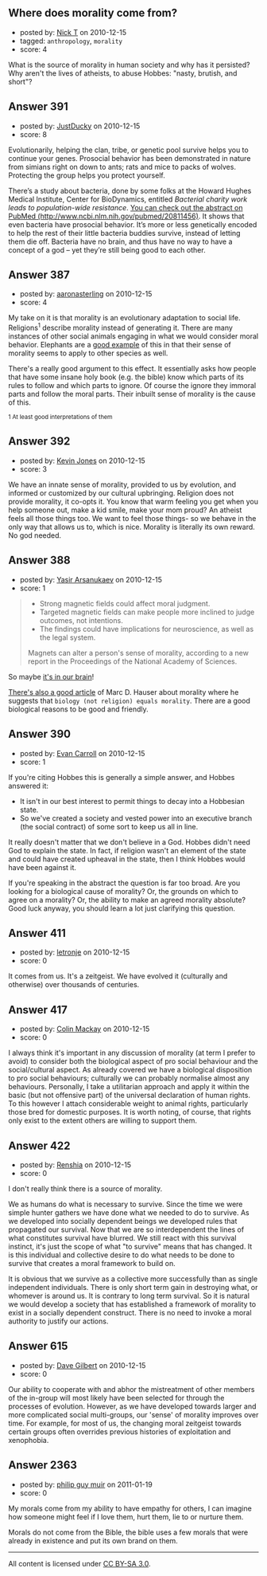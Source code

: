 ## Where does morality come from?

- posted by: [Nick T](https://stackexchange.com/users/-1/11-nick-t) on 2010-12-15
- tagged: `anthropology`, `morality`
- score: 4

What is the source of morality in human society and why has it persisted?  Why aren't the lives of atheists, to abuse Hobbes: "nasty, brutish, and short"?


## Answer 391

- posted by: [JustDucky](https://stackexchange.com/users/-1/201-justducky) on 2010-12-15
- score: 8

<p>Evolutionarily, helping the clan, tribe, or genetic pool survive helps you to continue your genes. Prosocial behavior has been demonstrated in nature from simians right on down to ants; rats and mice to packs of wolves. Protecting the group helps you protect yourself.</p>

<p>There’s a study about bacteria, done by some folks at the Howard Hughes Medical Institute, Center for BioDynamics, entitled <em>Bacterial charity work leads to population-wide resistance</em>. <a href="http://www.ncbi.nlm.nih.gov/pubmed/20811456" rel="nofollow">You can check out the abstract on PubMed (http://www.ncbi.nlm.nih.gov/pubmed/20811456)</a>. It shows that even bacteria have prosocial behavior. It’s more or less genetically encoded to help the rest of their little bacteria buddies survive, instead of letting them die off. Bacteria have no brain, and thus have no way to have a concept of a god – yet they’re still being good to each other.</p>



## Answer 387

- posted by: [aaronasterling](https://stackexchange.com/users/-1/84-aaronasterling) on 2010-12-15
- score: 4

<p>My take on it is that morality is an evolutionary adaptation to social life. Religions<sup>1</sup> describe morality instead of generating it. There are many instances of other social animals engaging in what we would consider moral behavior. Elephants are a <a href="http://en.wikipedia.org/wiki/Elephant_intelligence#Elephant_altruism" rel="nofollow">good example</a> of this in that their sense of morality seems to apply to other species as well.</p>

<p>There's a really good argument to this effect. It essentially asks how people that have some insane holy book (e.g. the bible) know which parts of its rules to follow and which parts to ignore. Of course the ignore they immoral parts and follow the moral parts. Their inbuilt sense of morality is the cause of this.</p>

<p><sup>1 At least good interpretations of them</sup></p>



## Answer 392

- posted by: [Kevin Jones](https://stackexchange.com/users/-1/186-kevin-jones) on 2010-12-15
- score: 3

We have an innate sense of morality, provided to us by evolution, and informed or customized by our cultural upbringing.  Religion does not provide morality, it co-opts it.  You know that warm feeling you get when you help someone out, make a kid smile, make your mom proud?  An atheist feels all those things too.  We want to feel those things- so we behave in the only way that allows us to, which is nice.  Morality is literally its own reward.  No god needed.    


## Answer 388

- posted by: [Yasir Arsanukaev](https://stackexchange.com/users/-1/197-yasir-arsanukaev) on 2010-12-15
- score: 1

<blockquote>
  <ul>
  <li>Strong magnetic fields could affect moral judgment.</li>
  <li>Targeted magnetic fields can make people more inclined to judge
  outcomes, not intentions.</li>
  <li>The findings could have implications for neuroscience, as well as the legal
  system.</li>
  </ul>
  
  <p>Magnets can alter a person's sense of morality, according to a new report in the Proceedings of the National Academy of Sciences.</p>
</blockquote>

<p>So maybe <a href="http://www.edge.org/3rd_culture/hauser09/hauser09_index.html" rel="nofollow">it's in our brain</a>!</p>

<p><a href="http://www.edge.org/3rd_culture/hauser09/hauser09_index.html" rel="nofollow">There's also a good article</a> of Marc D. Hauser about morality where he suggests that <code>biology (not religion) equals morality</code>. There are a good biological reasons to be good and friendly.</p>



## Answer 390

- posted by: [Evan Carroll](https://stackexchange.com/users/-1/5-evan-carroll) on 2010-12-15
- score: 1

If you're citing Hobbes this is generally a simple answer, and Hobbes answered it:

* It isn't in our best interest to permit things to decay into a Hobbesian state.
* So we've created a society and vested power into an executive branch (the social contract) of some sort to keep us all in line.

It really doesn't matter that we don't believe in a God. Hobbes didn't need God to explain the state. In fact, if religion wasn't an element of the state and could have created upheaval in the state, then I think Hobbes would have been against it.

If you're speaking in the abstract the question is far too broad. Are you looking for a biological cause of morality? Or, the grounds on which to agree on a morality? Or, the ability to make an agreed morality absolute? Good luck anyway, you should learn a lot just clarifying this question.


## Answer 411

- posted by: [letronje](https://stackexchange.com/users/-1/213-letronje) on 2010-12-15
- score: 0

It comes from us. It's a zeitgeist. We have evolved it (culturally and otherwise) over thousands of centuries.


## Answer 417

- posted by: [Colin Mackay](https://stackexchange.com/users/-1/30-colin-mackay) on 2010-12-15
- score: 0

I always think it's important in any discussion of morality (at term I prefer to avoid) to consider both the biological aspect of pro social behaviour and the social/cultural aspect. As already covered we have a biological disposition to pro social behaviours; culturally we can probably normalise almost any behaviours. Personally, I take a utilitarian approach and apply it within the basic (but not offensive part) of the universal declaration of human rights. To this however I attach considerable weight to animal rights, particularly those bred for domestic purposes. It is worth noting, of course, that rights only exist to the extent others are willing to support them. 


## Answer 422

- posted by: [Renshia](https://stackexchange.com/users/-1/184-renshia) on 2010-12-15
- score: 0

I don't really think there is a source of morality.

We as humans do what is necessary to survive. Since the time we were simple hunter gathers we have done what we needed to do to survive. As we developed into socially dependent beings we developed rules that propagated our survival. Now that we are so interdependent the lines of what constitutes survival have blurred. We still react with this survival instinct, it's just the scope of what "to survive" means that has changed. It is this individual and collective desire to do what needs to be done to survive that creates a moral framework to build on.

It is obvious that we survive as a collective more successfully than as single independent individuals. There is only short term gain in destroying what, or whomever is around us. It is contrary to long term survival. So it is natural we would develop a society that has established a framework of morality to exist in a socially dependent construct. There is no need to invoke a moral authority to justify our actions. 



## Answer 615

- posted by: [Dave Gilbert](https://stackexchange.com/users/-1/238-dave-gilbert) on 2010-12-15
- score: 0

Our ability to cooperate with and abhor the mistreatment of other members of the in-group will most likely have been selected for through the processes of evolution.  However, as we have developed towards larger and more complicated social multi-groups, our 'sense' of morality improves over time. For example, for most of us, the changing moral zeitgeist towards certain groups often overrides previous histories of exploitation and xenophobia. 


## Answer 2363

- posted by: [philip guy muir](https://stackexchange.com/users/-1/182-philip-guy-muir) on 2011-01-19
- score: 0

My morals come from my ability to have empathy for others, I can imagine how someone might feel if I love them, hurt them, lie to or nurture them. 

Morals do not come from the Bible, the bible uses a few morals that were already in existence and put its own brand on them.



---

All content is licensed under [CC BY-SA 3.0](https://creativecommons.org/licenses/by-sa/3.0/).

